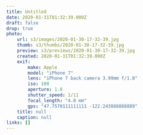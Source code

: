 ```yaml
---
title: Untitled
date: 2020-01-31T01:32:39.000Z
draft: false
drop: true
photo:
    url: s3/images/2020-01-30-17-32-39.jpg
    thumb: s3/thumbs/2020-01-30-17-32-39.jpg
    preview: s3/previews/2020-01-30-17-32-39.jpg
    created: 2020-01-31T01:32:39.000Z
    exif:
        make: Apple
        model: "iPhone 7"
        lens: "iPhone 7 back camera 3.99mm f/1.8"
        iso: 100
        aperture: 1.8
        shutter_speed: 1/11
        focal_length: "4.0 mm"
        gps: "47.7570111111111 -122.243888888889"
    title: null
    caption: null
links: []
---
```


